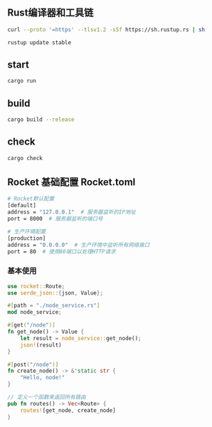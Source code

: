 ## Rust编译器和工具链

```bash
curl --proto '=https' --tlsv1.2 -sSf https://sh.rustup.rs | sh

```

```bash
rustup update stable
```

## start

```bash
cargo run
```

## build

```bash
cargo build --release
```

## check

```bash
cargo check
```

## Rocket 基础配置 Rocket.toml

```bash
# Rocket默认配置
[default]
address = "127.0.0.1"  # 服务器监听的IP地址
port = 8000  # 服务器监听的端口号

# 生产环境配置
[production]
address = "0.0.0.0"  # 生产环境中监听所有网络接口
port = 80  # 使用80端口以处理HTTP请求
```

### 基本使用

```rust
use rocket::Route;
use serde_json::{json, Value};

#[path = "./node_service.rs"]
mod node_service;

#[get("/node")]
fn get_node() -> Value {
    let result = node_service::get_node();
    json!(result)
}

#[post("/node")]
fn create_node() -> &'static str {
    "Hello, node!"
}

// 定义一个函数来返回所有路由
pub fn routes() -> Vec<Route> {
    routes![get_node, create_node]
}

```
